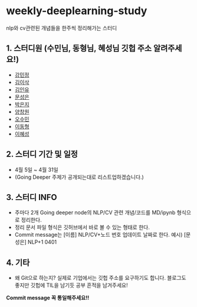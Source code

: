 # **weekly-deeplearning-study**
nlp와 cv관련된 개념들을 한주씩 정리해가는 스터디

## 1. 스터디원 (수민님, 동형님, 혜성님 깃헙 주소 알려주세요!) 
  * [강민정](https://github.com/miinkang)
  * [김이삭](https://github.com/IsaacTips)
  * [김인유](https://github.com/willowkim8)
  * [문성은](https://github.com/vg-rlo/)
  * [박은지](https://github.com/guide333)
  * [양창원](https://github.com/Shinest-changwon)
  * [오수민]()
  * [이동형]()
  * [이혜성]()

## 2. 스터디 기간 및 일정 
  * 4월 5일 ~ 4월 31일
  * (Going Deeper 주제가 공개되는대로 리스트업하겠습니다.)

## 3. 스터디 INFO
  * 주마다 2개 Going deeper node의 NLP/CV 관련 개념/코드를 MD/ipynb 형식으로 정리한다. 
  * 정리 문서 파일 형식은 깃허브에서 바로 볼 수 있는 형태로 한다. 
  * Commit message는 [이름] NLP/CV+노드 번호 업데이트 날짜로 한다. 예시) [문성은] NLP+1 0401

## 4. 기타 
  * 왜 Git으로 하는지? 실제로 기업에서는 깃헙 주소를 요구하기도 합니다. 블로그도 좋지만 깃헙에 TIL을 남기듯 공부 흔적을 남겨주세요! 

**Commit message 꼭 통일해주세요!!**


